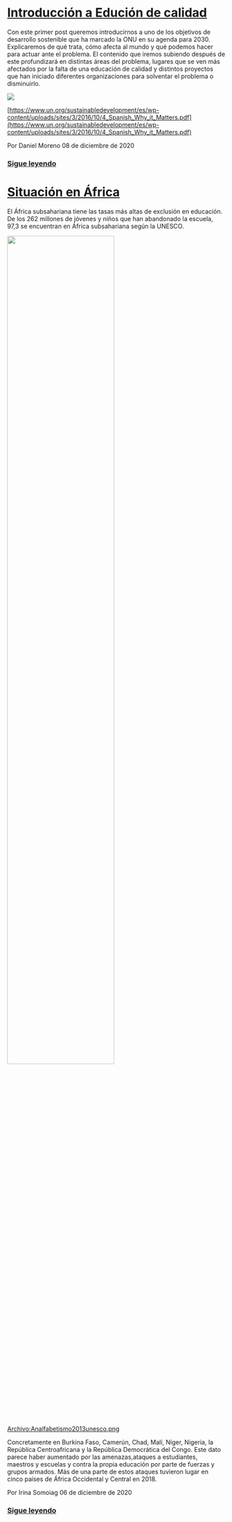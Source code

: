 # [Introducción a Edución de calidad](https://javier-dlap.github.io/EducacionDeCalidad/pages/Introduccion)

Con este primer post queremos introducirnos a uno de los objetivos de desarrollo sostenible que ha marcado la ONU en su agenda para 2030. Explicaremos de qué trata, cómo afecta al mundo y qué podemos hacer para actuar ante el problema. El contenido que iremos subiendo después de este profundizará en distintas áreas del problema, lugares que se ven más afectados por la falta de una educación de calidad y distintos proyectos que han iniciado diferentes organizaciones para solventar el problema o disminuirlo.

![](https://javier-dlap.github.io/EducacionDeCalidad/images/EducacionDeCalidad.jpg)

[https://www.un.org/sustainabledevelopment/es/wp-content/uploads/sites/3/2016/10/4_Spanish_Why_it_Matters.pdf](https://www.un.org/sustainabledevelopment/es/wp-content/uploads/sites/3/2016/10/4_Spanish_Why_it_Matters.pdf)

Por Daniel Moreno 08 de diciembre de 2020

### [Sigue leyendo](https://javier-dlap.github.io/EducacionDeCalidad/pages/Introduccion)

# [Situación en África](https://javier-dlap.github.io/EducacionDeCalidad/pages/SituacionEnAfrica)

El África subsahariana tiene las tasas más altas de exclusión en educación. De los 262 millones de jóvenes y niños que han abandonado la escuela, 97,3 se encuentran en África subsahariana según la UNESCO.

<img src="https://javier-dlap.github.io/EducacionDeCalidad/images/Africa.jpg" alt="" width="70%"/>

[Archivo:Analfabetismo2013unesco.png](https://commons.wikimedia.org/wiki/File:Analfabetismo2013unesco.png#/media/Archivo:Analfabetismo2013unesco.png)

Concretamente en Burkina Faso, Camerún, Chad, Malí, Níger, Nigeria, la República Centroafricana y la República Democrática del Congo.
Este dato parece haber aumentado por las amenazas,ataques a estudiantes, maestros y escuelas y contra la propia educación por parte de fuerzas y grupos armados.
Más de una parte de estos ataques tuvieron lugar en cinco países de África Occidental y Central en 2018.

Por Irina Somoiag 06 de diciembre de 2020

### [Sigue leyendo](https://javier-dlap.github.io/EducacionDeCalidad/pages/SituacionEnAfrica)